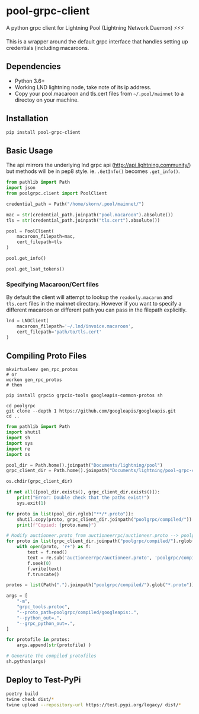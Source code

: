 # pool-grpc-client
A python grpc client for Lightning Pool (Lightning Network Daemon) ⚡⚡⚡

This is a wrapper around the default grpc interface that handles setting up credentials (including macaroons.

## Dependencies
- Python 3.6+
- Working LND lightning node, take note of its ip address.
- Copy your pool.macaroon and tls.cert files from `~/.pool/mainnet` to a directoy on your machine. 


## Installation
```bash
pip install pool-grpc-client
```




## Basic Usage
The api mirrors the underlying lnd grpc api (http://api.lightning.community/) but methods will be in pep8 style. ie. `.GetInfo()` becomes `.get_info()`.

```python
from pathlib import Path
import json
from poolgrpc.client import PoolClient

credential_path = Path("/home/skorn/.pool/mainnet/")

mac = str(credential_path.joinpath("pool.macaroon").absolute())
tls = str(credential_path.joinpath("tls.cert").absolute())

pool = PoolClient(
	macaroon_filepath=mac,
	cert_filepath=tls
)

pool.get_info()

pool.get_lsat_tokens()
```

### Specifying Macaroon/Cert files
By default the client will attempt to lookup the `readonly.macaron` and `tls.cert` files in the mainnet directory. 
However if you want to specify a different macaroon or different path you can pass in the filepath explicitly.

```python
lnd = LNDClient(
    macaroon_filepath='~/.lnd/invoice.macaroon', 
    cert_filepath='path/to/tls.cert'
)
```

## Compiling Proto Files


```
mkvirtualenv gen_rpc_protos
# or 
workon gen_rpc_protos
# then

pip install grpcio grpcio-tools googleapis-common-protos sh

cd poolgrpc
git clone --depth 1 https://github.com/googleapis/googleapis.git
cd ..
```


```python
from pathlib import Path
import shutil
import sh
import sys
import re
import os

pool_dir = Path.home().joinpath("Documents/lightning/pool")
grpc_client_dir = Path.home().joinpath("Documents/lightning/pool-grpc-client")

os.chdir(grpc_client_dir)

if not all([pool_dir.exists(), grpc_client_dir.exists()]):
    print("Error: Double check that the paths exist!")
    sys.exit(1)

for proto in list(pool_dir.rglob("**/*.proto")):
    shutil.copy(proto, grpc_client_dir.joinpath("poolgrpc/compiled/"))
    print(f"Copied: {proto.name}")

# Modify auctioneer.proto from auctioneerrpc/auctioneer.proto --> poolgrpc/compiled/auctioneer.proto
for proto in list(grpc_client_dir.joinpath("poolgrpc/compiled/").rglob("*.proto")):
    with open(proto, 'r+') as f:
        text = f.read()
        text = re.sub('auctioneerrpc/auctioneer.proto', 'poolgrpc/compiled/auctioneer.proto', text)
        f.seek(0)
        f.write(text)
        f.truncate()

protos = list(Path(".").joinpath("poolgrpc/compiled/").glob("*.proto"))

args = [
    "-m",
    "grpc_tools.protoc",
    "--proto_path=poolgrpc/compiled/googleapis:.",
    "--python_out=.",
    "--grpc_python_out=.",
]

for protofile in protos:
    args.append(str(protofile) )

# Generate the compiled protofiles
sh.python(args)
```


## Deploy to Test-PyPi
```bash
poetry build
twine check dist/*
twine upload --repository-url https://test.pypi.org/legacy/ dist/*
```
